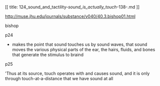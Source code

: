 [[
title: 124_sound_and_tactility-_sound_is_actually_touch_-138-.md
]]

<http://muse.jhu.edu/journals/substance/v040/40.3.bishop01.html>

  

bishop

p24

  

+ makes the point that sound touches us by sound waves, that sound moves the
various physical parts of the ear, the hairs, fluids, and bones that generate
the stimulus to braind

  

p25

'Thus at its source, touch operates with and causes sound, and it is only
through touch-at-a-distance that we have sound at all
